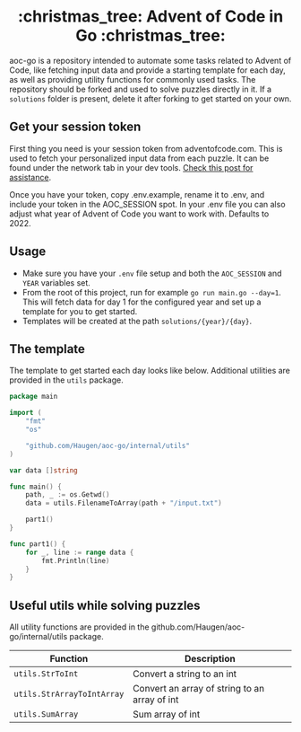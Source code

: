 <h1 align="center">
:christmas_tree: Advent of Code in Go :christmas_tree:
</h1>

aoc-go is a repository intended to automate some tasks related to Advent of Code, like fetching input data and provide a starting template for each day, as well as providing utility functions for commonly used tasks. The repository should be forked and used to solve puzzles directly in it. If a `solutions` folder is present, delete it after forking to get started on your own.

## Get your session token

First thing you need is your session token from adventofcode.com. This is used to fetch your personalized input data from each puzzle. It can be found under the network tab in your dev tools. [Check this post for assistance](https://github.com/wimglenn/advent-of-code-wim/issues/1).

Once you have your token, copy .env.example, rename it to .env, and include your token in the AOC_SESSION spot. In your .env file you can also adjust what year of Advent of Code you want to work with. Defaults to 2022.

## Usage

- Make sure you have your `.env` file setup and both the `AOC_SESSION` and `YEAR` variables set.
- From the root of this project, run for example `go run main.go --day=1`. This will fetch data for day 1 for the configured year and set up a template for you to get started.
- Templates will be created at the path `solutions/{year}/{day}`.

## The template

The template to get started each day looks like below. Additional utilities are provided in the `utils` package.

```go
package main

import (
	"fmt"
	"os"

	"github.com/Haugen/aoc-go/internal/utils"
)

var data []string

func main() {
	path, _ := os.Getwd()
	data = utils.FilenameToArray(path + "/input.txt")

	part1()
}

func part1() {
	for _, line := range data {
		fmt.Println(line)
	}
}
```

## Useful utils while solving puzzles

All utility functions are provided in the github.com/Haugen/aoc-go/internal/utils package.

| Function                   | Description                                   |
| -------------------------- | --------------------------------------------- |
| `utils.StrToInt`           | Convert a string to an int                    |
| `utils.StrArrayToIntArray` | Convert an array of string to an array of int |
| `utils.SumArray`           | Sum array of int                              |

